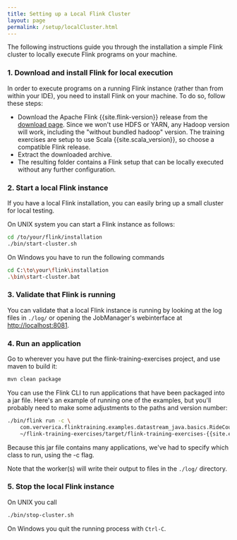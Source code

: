 ```yaml
---
title: Setting up a Local Flink Cluster
layout: page
permalink: /setup/localCluster.html
---
```


The following instructions guide you through the installation a simple Flink cluster to locally execute Flink programs on your machine.

### 1. Download and install Flink for local execution

In order to execute programs on a running Flink instance (rather than from within your IDE), you need to install Flink on your machine. To do so, follow these steps:

- Download the Apache Flink {{site.flink-version}} release from the [download page](http://flink.apache.org/downloads.html). Since we won't use HDFS or YARN, any Hadoop version will work, including the "without bundled hadoop" version. The training exercises are setup to use Scala {{site.scala_version}}, so choose a compatible Flink release.
- Extract the downloaded archive.
- The resulting folder contains a Flink setup that can be locally executed without any further configuration.

### 2. Start a local Flink instance

If you have a local Flink installation, you can easily bring up a small cluster for local testing.

On UNIX system you can start a Flink instance as follows:

~~~bash
cd /to/your/flink/installation
./bin/start-cluster.sh
~~~

On Windows you have to run the following commands

~~~bash
cd C:\to\your\flink\installation
.\bin\start-cluster.bat
~~~

### 3. Validate that Flink is running

You can validate that a local Flink instance is running by looking at the log files in `./log/` or opening the JobManager's webinterface at [http://localhost:8081](http://localhost:8081).

### 4. Run an application

Go to wherever you have put the flink-training-exercises project, and use maven to build it:

~~~bash
mvn clean package
~~~

You can use the Flink CLI to run applications that have been packaged into a jar file. Here's an example of running one of the examples, but you'll probably need to make some adjustments to the paths and version number:

~~~bash
./bin/flink run -c \  
    com.ververica.flinktraining.examples.datastream_java.basics.RideCount \
    ~/flink-training-exercises/target/flink-training-exercises-{{site.exercises-version}}.jar
~~~

Because this jar file contains many applications, we've had to specify which class to run, using the -c flag.

Note that the worker(s) will write their output to files in the `./log/` directory.

### 5. Stop the local Flink instance

On UNIX you call

~~~bash
./bin/stop-cluster.sh
~~~

On Windows you quit the running process with `Ctrl-C`.
